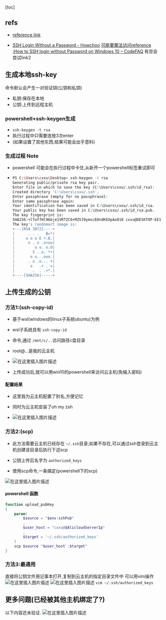 [toc]

## refs

- [reference link](https://www.thegeekstuff.com/2008/11/3-steps-to-perform-ssh-login-without-password-using-ssh-keygen-ssh-copy-id/)

* [SSH Login Without a Password - Howchoo](https://howchoo.com/linux/ssh-login-without-password#ssh-to-the-remote-server-and-configure-your-key)
  [可能要魔法访问reference :How to SSH login without Password on Windows 10 – CodeFAQ](https://codefaq.org/server/how-to-ssh-login-without-password-on-windows-10/)
  有空会尝试link2

## 生成本地ssh-key

命令默认会产生一对验证钥(公钥和私钥)

- 私钥:保存在本地
- 公钥:上传到远程主机

### powershell+ssh-keygen生成

- `ssh-keygen -t rsa`
- 执行过程中只需要连按3次enter
- (如果设置了其他东西,结果可能会出乎意料)

### 生成过程 Note

- powershell 可能会在执行过程中卡住,从新开一个powershell标签重试即可


- ```bash
  PS C:\Users\cxxu\Desktop> ssh-keygen -t rsa
  Generating public/private rsa key pair.
  Enter file in which to save the key (C:\Users\cxxu/.ssh/id_rsa):
  Created directory 'C:\Users\cxxu/.ssh'.
  Enter passphrase (empty for no passphrase):
  Enter same passphrase again:
  Your identification has been saved in C:\Users\cxxu/.ssh/id_rsa.
  Your public key has been saved in C:\Users\cxxu/.ssh/id_rsa.pub.
  The key fingerprint is:
  SHA256:+lToffHl96bje1VRTZC6+MZVJ9ymxcEOndKEOpAo018 cxxu@DESKTOP-EE1J6ED
  The key's randomart image is:
  +---[RSA 3072]----+
  |      . . .   B=*|
  |     o o o E +.B.|
  |      o . o .o+oo|
  |         o o. o.O|
  |        S ..o. *+|
  |       o o. .ooo.|
  |      . o .o... +|
  |       o   .+ . =|
  |        .  . .+*.|
  +----[SHA256]-----+
  ```

  


## 上传生成的公钥

### 方法1:(ssh-copy-id)

- 基于wsl(windows的linux子系统ubuntu)为例

- wsl子系统具有 `ssh-copy-id `

- 命令,通过 `/mnt/c/..`访问路径c盘目录
- root@...是我的云主机
- ![在这里插入图片描述](https://img-blog.csdnimg.cn/710c0514796c4a238c086dfe6fd7ec90.png?x-oss-process=image/watermark,type_ZHJvaWRzYW5zZmFsbGJhY2s,shadow_50,text_Q1NETiBAeHVjaGFveGluMTM3NQ==,size_20,color_FFFFFF,t_70,g_se,x_16)
- 上传成功后,就可以用win10的powershell来访问云主机(免输入密码)

#### 配置结果

- 这里我为云主机配置了别名,方便记忆

- 同时为云主机安装了oh my zsh
- ![在这里插入图片描述](https://img-blog.csdnimg.cn/e9e668e5d3ff4c9c82f39acc5cb41946.png?x-oss-process=image/watermark,type_ZHJvaWRzYW5zZmFsbGJhY2s,shadow_50,text_Q1NETiBAeHVjaGFveGluMTM3NQ==,size_17,color_FFFFFF,t_70,g_se,x_16)

### 方法2:(scp)

- 此方法需要云主机已经存在 `~/.ssh`目录;如果不存在,可以通过ssh登录到云主机创建该目录后执行下述scp

- 公钥上传后名字为 `authorized_keys`

- 使用scp命令,一条搞定(powershell下的scp)


![在这里插入图片描述](https://img-blog.csdnimg.cn/4acb777cc7de47d3b5c8d78372962cab.png?x-oss-process=image/watermark,type_ZHJvaWRzYW5zZmFsbGJhY2s,shadow_50,text_Q1NETiBAeHVjaGFveGluMTM3NQ==,size_20,color_FFFFFF,t_70,g_se,x_16)

#### powershell 函数

```powershell
function upload_pubKey
{
    param(
        $source = "$env:sshPub"
        , 
        $user_host = "cxxu@$AlicloudServerIp"
        ,
        $target = '~/.ssh/authorized_keys'
    )
    scp $source "$user_host`:$target"
}
```

### 方法3:最通用

直接将公钥文件用记事本打开,复制到云主机的指定目录文件中
可以用vim操作
![在这里插入图片描述](https://img-blog.csdnimg.cn/36f1003bd3f342cb99e0315c96552d5c.png?x-oss-process=image/watermark,type_ZHJvaWRzYW5zZmFsbGJhY2s,shadow_50,text_Q1NETiBAeHVjaGFveGluMTM3NQ==,size_20,color_FFFFFF,t_70,g_se,x_16)
![在这里插入图片描述](https://img-blog.csdnimg.cn/6d53565b96fb4632af937160d75fba87.png)
`vim ~/.ssh/authorized_keys`

## 更多问题(已经被其他主机绑定了?)

以下内容还未验证.
![在这里插入图片描述](https://img-blog.csdnimg.cn/4ef51bc30827457f96e61a9f86125179.png)
